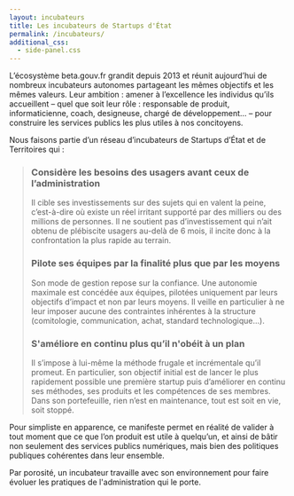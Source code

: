 ```yaml
---
layout: incubateurs
title: Les incubateurs de Startups d'État
permalink: /incubateurs/
additional_css:
  - side-panel.css
---
```

L’écosystème beta.gouv.fr grandit depuis 2013 et réunit aujourd’hui de nombreux incubateurs autonomes partageant les mêmes objectifs et les mêmes valeurs. Leur ambition : amener à l’excellence les individus qu’ils accueillent – quel que soit leur rôle : responsable de produit, informaticienne, coach, designeuse, chargé de développement… – pour construire les services publics les plus utiles à nos concitoyens.

Nous faisons partie d’un réseau d’incubateurs de Startups d’État et de Territoires qui :

> ### Considère les **besoins des usagers** avant ceux de l’**administration**
> Il cible ses investissements sur des sujets qui en valent la peine, c’est-à-dire où existe un réel irritant supporté par des milliers ou des millions de personnes. Il ne soutient pas d’investissement qui n’ait obtenu de plébiscite usagers au-delà de 6 mois, il incite donc à la confrontation la plus rapide au terrain.
>
> ### Pilote ses équipes **par la finalité** plus que **par les moyens**
> Son mode de gestion repose sur la confiance. Une autonomie maximale est concédée aux équipes, pilotées uniquement par leurs objectifs d’impact et non par leurs moyens. Il veille en particulier à ne leur imposer aucune des contraintes inhérentes à la structure (comitologie, communication, achat, standard technologique…).
>
> ### **S'améliore en continu** plus qu’il n'**obéit à un plan**
> Il s’impose à lui-même la méthode frugale et incrémentale qu’il promeut. En particulier, son objectif initial est de lancer le plus rapidement possible une première startup puis d’améliorer en continu ses méthodes, ses produits et les compétences de ses membres. Dans son portefeuille, rien n’est en maintenance, tout est soit en vie, soit stoppé.

Pour simpliste en apparence, ce manifeste permet en réalité de valider à tout moment que ce que l’on produit est utile à quelqu’un, et ainsi de bâtir non seulement des services publics numériques, mais bien des politiques publiques cohérentes dans leur ensemble.

Par porosité, un incubateur travaille avec son environnement pour faire évoluer les pratiques de l'administration qui le porte.
